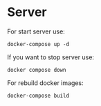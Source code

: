 # Server

For start server use:
```
docker-compose up -d
```

If you want to stop server use:

```
docker compose down
```

For rebuild docker images:

```
docker-compose build
```
